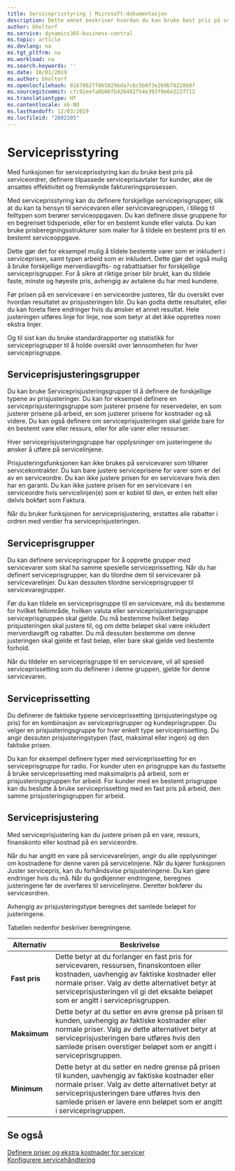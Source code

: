 ```yaml
---
title: Serviceprisstyring | Microsoft-dokumentasjon
description: Dette emnet beskriver hvordan du kan bruke best pris på serviceordrer, definere tilpassede serviceprisavtaler for kunder, øke de ansattes effektivitet og fremskynde faktureringsprosessen.
author: bholtorf
ms.service: dynamics365-business-central
ms.topic: article
ms.devlang: na
ms.tgt_pltfrm: na
ms.workload: na
ms.search.keywords: ''
ms.date: 10/01/2019
ms.author: bholtorf
ms.openlocfilehash: 81670627f8658296da7c6c5b0f3e269b78228b0f
ms.sourcegitcommit: cfc92eefa8b06fb426482f54e393f0e6e222f712
ms.translationtype: HT
ms.contentlocale: nb-NO
ms.lasthandoff: 12/03/2019
ms.locfileid: "2882305"
---
```

# <a name="service-price-management"></a>Serviceprisstyring
Med funksjonen for serviceprisstyring kan du bruke best pris på serviceordrer, definere tilpassede serviceprisavtaler for kunder, øke de ansattes effektivitet og fremskynde faktureringsprosessen.  
  
Med serviceprisstyring kan du definere forskjellige serviceprisgrupper, slik at du kan ta hensyn til servicevaren eller servicevaregruppen, i tillegg til feiltypen som berører serviceoppgaven. Du kan definere disse gruppene for en begrenset tidsperiode, eller for en bestemt kunde eller valuta. Du kan bruke prisberegningsstrukturer som maler for å tildele en bestemt pris til en bestemt serviceoppgave.  
  
Dette gjør det for eksempel mulig å tildele bestemte varer som er inkludert i serviceprisen, samt typen arbeid som er inkludert. Dette gjør det også mulig å bruke forskjellige merverdiavgifts- og rabattsatser for forskjellige serviceprisgrupper. For å sikre at riktige priser blir brukt, kan du tildele faste, minste og høyeste pris, avhengig av avtalene du har med kundene.  
  
Før prisen på en servicevare i en serviceordre justeres, får du oversikt over hvordan resultatet av prisjusteringen blir. Du kan godta dette resultatet, eller du kan foreta flere endringer hvis du ønsker et annet resultat. Hele justeringen utføres linje for linje, noe som betyr at det ikke opprettes noen ekstra linjer.  
  
Og til sist kan du bruke standardrapporter og statistikk for serviceprisgrupper til å holde oversikt over lønnsomheten for hver serviceprisgruppe.  
  
## <a name="service-price-adjustment-groups"></a>Serviceprisjusteringsgrupper  
Du kan bruke Serviceprisjusteringsgrupper til å definere de forskjellige typene av prisjusteringer. Du kan for eksempel definere en serviceprisjusteringsgruppe som justerer prisene for reservedeler, en som justerer prisene på arbeid, en som justerer prisene for kostnader og så videre. Du kan også definere om serviceprisjusteringen skal gjelde bare for én bestemt vare eller ressurs, eller for alle varer eller ressurser.  
  
Hver serviceprisjusteringsgruppe har opplysninger om justeringene du ønsker å utføre på servicelinjene.  
  
Prisjusteringsfunksjonen kan ikke brukes på servicevarer som tilhører servicekontrakter. Du kan bare justere serviceprisene for varer som er del av en serviceordre. Du kan ikke justere prisen for en servicevare hvis den har en garanti. Du kan ikke justere prisen for en servicevare i en serviceordre hvis servicelinjen(e) som er koblet til den, er enten helt eller delvis bokført som Faktura.  
  
Når du bruker funksjonen for serviceprisjustering, erstattes alle rabatter i ordren med verdier fra serviceprisjusteringen.  
  
## <a name="service-price-groups"></a>Serviceprisgrupper  
Du kan definere serviceprisgrupper for å opprette grupper med servicevarer som skal ha samme spesielle serviceprissetting. Når du har definert serviceprisgrupper, kan du tilordne dem til servicevarer på servicevarelinjer. Du kan dessuten tilordne serviceprisgrupper til servicevaregrupper.  
  
Før du kan tildele en serviceprisgruppe til en servicevare, må du bestemme for hvilket feilområde, hvilken valuta eller serviceprisjusteringsgruppe serviceprisgruppen skal gjelde. Du må bestemme hvilket beløp prisjusteringen skal justere til, og om dette beløpet skal være inkludert merverdiavgift og rabatter. Du må dessuten bestemme om denne justeringen skal gjelde et fast beløp, eller bare skal gjelde ved bestemte forhold.  
  
Når du tildeler en serviceprisgruppe til en servicevare, vil all spesiell serviceprissetting som du definerer i denne gruppen, gjelde for denne servicevaren.  
  
## <a name="service-pricing"></a>Serviceprissetting  
Du definerer de faktiske typene serviceprissetting (prisjusteringstype og pris) for en kombinasjon av serviceprisgrupper og kundeprisgrupper. Du velger en prisjusteringsgruppe for hver enkelt type serviceprissetting. Du angir dessuten prisjusteringstypen (fast, maksimal eller ingen) og den faktiske prisen.  
  
Du kan for eksempel definere typer med serviceprissetting for en serviceprisgruppe for radio. For kunder uten en prisgruppe kan du fastsette å bruke serviceprissetting med maksimalpris på arbeid, som er prisjusteringsgruppen for arbeid. For kunder med en bestemt prisgruppe kan du beslutte å bruke serviceprissetting med en fast pris på arbeid, den samme prisjusteringsgruppen for arbeid.  
  
## <a name="service-price-adjustment"></a>Serviceprisjustering  
Med serviceprisjustering kan du justere prisen på en vare, ressurs, finanskonto eller kostnad på en serviceordre.  
  
Når du har angitt en vare på servicevarelinjen, angir du alle opplysninger om kostnadene for denne varen på servicelinjene. Når du kjører funksjonen Juster servicepris, kan du forhåndsvise prisjusteringene. Du kan gjøre endringer hvis du må. Når du godkjenner endringene, beregnes justeringene før de overføres til servicelinjene. Deretter bokfører du serviceordren.  
  
Avhengig av prisjusteringstype beregnes det samlede beløpet for justeringene.  
  
Tabellen nedenfor beskriver beregningene.  
  
|Alternativ | Beskrivelse |  
|----------------------------------|---------------------------------------|  
|**Fast pris**|Dette betyr at du forlanger en fast pris for servicevaren, ressursen, finanskontoen eller kostnaden, uavhengig av faktiske kostnader eller normale priser. Valg av dette alternativet betyr at serviceprisjusteringen vil gi det eksakte beløpet som er angitt i serviceprisgruppen.|  
|**Maksimum**|Dette betyr at du setter en øvre grense på prisen til kunden, uavhengig av faktiske kostnader eller normale priser. Valg av dette alternativet betyr at serviceprisjusteringen bare utføres hvis den samlede prisen overstiger beløpet som er angitt i serviceprisgruppen.|  
|**Minimum**|Dette betyr at du setter en nedre grense på prisen til kunden, uavhengig av faktiske kostnader eller normale priser. Valg av dette alternativet betyr at serviceprisjusteringen bare utføres hvis den samlede prisen er lavere enn beløpet som er angitt i serviceprisgruppen.|  
  
## <a name="see-also"></a>Se også  
[Definere priser og ekstra kostnader for servicer](service-how-setup-service-costs-pricing.md)  
[Konfigurere servicehåndtering](service-setup-service.md)  
